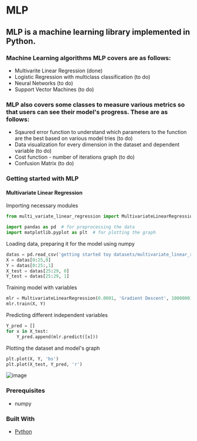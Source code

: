 # MLP

## MLP is a machine learning library implemented in Python. 

### Machine Learning algorithms MLP covers are as follows:
  * Multivarite Linear Regression (done)
  * Logistic Regression with multiclass classification (to do)
  * Neural Networks (to do)
  * Support Vector Machines (to do)


### MLP also covers some classes to measure various metrics so that users can see their model's progress. These are as follows:
  * Sqaured error function to understand which parameters to the function are the best based on various model tries (to do)
  * Data visualization for every dimension in the dataset and dependent variable (to do)
  * Cost function - number of iterations graph (to do)
  * Confusion Matrix (to do)
  

### Getting started with MLP

#### Multivariate Linear Regression

Importing necessary modules

```python
from multi_variate_linear_regression import MultivariateLinearRegression 

import pandas as pd  # for preprocessing the data
import matplotlib.pyplot as plt  # for plotting the graph
```

Loading data, preparing it for the model using numpy

```python
datas = pd.read_csv('getting started toy datasets/multivariate_linear_regression_data.txt').to_numpy()
X = datas[0:25,0]
Y = datas[0:25:,1]
X_test = datas[25:29, 0]
Y_test = datas[25:29, 1]
```

Training model with variables

```python
mlr = MultivariateLinearRegression(0.0001, 'Gradient Descent', 1000000) 
mlr.train(X, Y)
```

Predicting different independent variables

```python
Y_pred = []
for x in X_test:
    Y_pred.append(mlr.predict([x]))
```

Plotting the dataset and model's graph

```python
plt.plot(X, Y, 'bs')
plt.plot(X_test, Y_pred, 'r') 
```

![image](https://user-images.githubusercontent.com/23126077/62820758-a70f3100-bb71-11e9-8479-b878c4247d4e.png)
    
### Prerequisites

* numpy


### Built With

* [Python](https://www.python.org/) 
